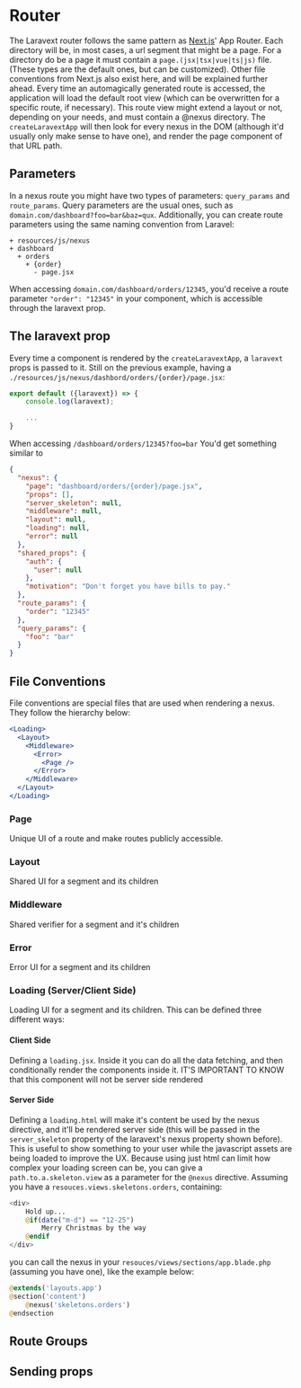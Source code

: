 # Router

The Laravext router follows the same pattern as [Next.js](https://nextjs.org/)' App Router. Each directory will be, in most cases, a url segment that might be a page. For a directory do be a page it must contain a `page.(jsx|tsx|vue|ts|js)` file. (These types are the default ones, but can be customized). Other file conventions from Next.js also exist here, and will be explained further ahead. Every time an automagically generated route is accessed, the application will load the default root view (which can be overwritten for a specific route, if necessary). This route view might extend a layout or not, depending on your needs, and must contain a @nexus directory. The `createLaravextApp` will then look for every nexus in the DOM (although it'd usually only make sense to have one), and render the page component of that URL path.

## Parameters

In a nexus route you might have two types of parameters: `query_params` and `route_params`. Query parameters are the usual ones, such as `domain.com/dashboard?foo=bar&baz=qux`. Additionally, you can create route parameters using the same naming convention from Laravel:

```
+ resources/js/nexus
+ dashboard
  + orders
    + {order}
      - page.jsx
```

When accessing `domain.com/dashboard/orders/12345`, you'd receive a route parameter `"order": "12345"` in your component, which is accessible through the laravext prop.

## The laravext prop

Every time a component is rendered by the `createLaravextApp`, a `laravext` props is passed to it. Still on the previous example, having a `./resources/js/nexus/dashbord/orders/{order}/page.jsx`:

```jsx
export default ({laravext}) => {
    console.log(laravext);

    ...
}
```

When accessing `/dashboard/orders/12345?foo=bar`
You'd get something similar to

```json
{
  "nexus": {
    "page": "dashboard/orders/{order}/page.jsx",
    "props": [],
    "server_skeleton": null,
    "middleware": null,
    "layout": null,
    "loading": null,
    "error": null
  },
  "shared_props": {
    "auth": {
      "user": null
    },
    "motivation": "Don't forget you have bills to pay."
  },
  "route_params": {
    "order": "12345"
  },
  "query_params": {
    "foo": "bar"
  }
}
```

## File Conventions

File conventions are special files that are used when rendering a nexus. They follow the hierarchy below:

```jsx
<Loading>
  <Layout>
    <Middleware>
      <Error>
        <Page />
      </Error>
    </Middleware>
  </Layout>
</Loading>
```

### Page

Unique UI of a route and make routes publicly accessible.

### Layout

Shared UI for a segment and its children

### Middleware

Shared verifier for a segment and it's children

### Error

Error UI for a segment and its children

### Loading (Server/Client Side)

Loading UI for a segment and its children. This can be defined three different ways:

#### Client Side

Defining a `loading.jsx`. Inside it you can do all the data fetching, and then conditionally render the components inside it. IT'S IMPORTANT TO KNOW that this component will not be server side rendered

#### Server Side

Defining a `loading.html` will make it's content be used by the nexus directive, and it'll be rendered server side (this will be passed in the `server_skeleton` property of the laravext's nexus property shown before). This is useful to show something to your user while the javascript assets are being loaded to improve the UX. Because using just html can limit how complex your loading screen can be, you can give a `path.to.a.skeleton.view` as a parameter for the `@nexus` directive. Assuming you have a `resouces.views.skeletons.orders`, containing:

```php
<div>
    Hold up...
    @if(date("m-d") == "12-25")
        Merry Christmas by the way
    @endif
</div>
```

you can call the nexus in your `resouces/views/sections/app.blade.php` (assuming you have one), like the example below:

```php
@extends('layouts.app')
@section('content')
    @nexus('skeletons.orders')
@endsection
```


## Route Groups

## Sending props
